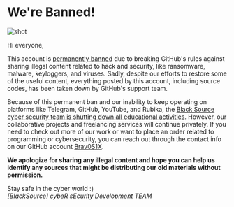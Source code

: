 # We're Banned!
![shot](https://github.com/user-attachments/assets/cee9e3fe-22da-4b24-97ab-d6cea2827392)

Hi everyone,

This account is <u>permanently banned</u> due to breaking GitHub's rules against sharing illegal content related to hack and security, like ransomware, malware, keyloggers, and viruses. Sadly, despite our efforts to restore some of the useful content, everything posted by this account, including source codes, has been taken down by GitHub's support team.

Because of this permanent ban and our inability to keep operating on platforms like Telegram, GitHub, YouTube, and Rubika, the <u>Black Source cyber security team is shutting down all educational activities</u>. However, our collaborative projects and freelancing services will continue privately. If you need to check out more of our work or want to place an order related to programming or cybersecurity, you can reach out through the contact info on our GitHub account [Brav0S1X](https://github.com/Brav0S1X).

<b>We apologize for sharing any illegal content and hope you can help us identify any sources that might be distributing our old materials without permission.</b>

Stay safe in the cyber world :)<br>
<i>[BlackSource] cybeR sEcurity Development TEAM</i>
